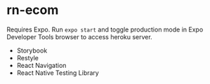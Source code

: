 # rn-ecom

Requires Expo. Run `expo start` and toggle production mode in Expo Developer Tools browser to access heroku server.

- Storybook
- Restyle
- React Navigation
- React Native Testing Library
